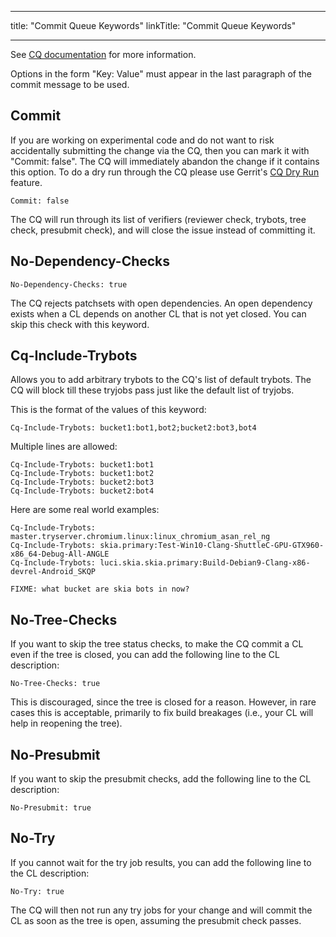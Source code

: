 
---
title: "Commit Queue Keywords"
linkTitle: "Commit Queue Keywords"

---


See [CQ
documentation](https://chromium.googlesource.com/chromium/src/+/master/docs/infra/cq.md)
for more information.

Options in the form "Key: Value"  must appear in the last paragraph of the
commit message to be used.


Commit
------

If you are working on experimental code and do not want to risk accidentally
submitting the change via the CQ, then you can mark it with "Commit: false".
The CQ will immediately abandon the change if it contains this option.
To do a dry run through the CQ please use Gerrit's [CQ Dry
Run](https://groups.google.com/a/chromium.org/forum/#!topic/chromium-dev/G5-X0_tfmok)
feature.

    Commit: false

The CQ will run through its list of verifiers (reviewer check, trybots, tree check,
presubmit check), and will close the issue instead of committing it.


No-Dependency-Checks
--------------------

    No-Dependency-Checks: true

The CQ rejects patchsets with open dependencies. An open dependency exists when a CL
depends on another CL that is not yet closed. You can skip this check with this keyword.


Cq-Include-Trybots
------------------

Allows you to add arbitrary trybots to the CQ's list of default trybots.
The CQ will block till these tryjobs pass just like the default list of tryjobs.

This is the format of the values of this keyword:

    Cq-Include-Trybots: bucket1:bot1,bot2;bucket2:bot3,bot4

Multiple lines are allowed:

    Cq-Include-Trybots: bucket1:bot1
    Cq-Include-Trybots: bucket1:bot2
    Cq-Include-Trybots: bucket2:bot3
    Cq-Include-Trybots: bucket2:bot4

Here are some real world examples:

    Cq-Include-Trybots: master.tryserver.chromium.linux:linux_chromium_asan_rel_ng
    Cq-Include-Trybots: skia.primary:Test-Win10-Clang-ShuttleC-GPU-GTX960-x86_64-Debug-All-ANGLE
    Cq-Include-Trybots: luci.skia.skia.primary:Build-Debian9-Clang-x86-devrel-Android_SKQP

    FIXME: what bucket are skia bots in now?


No-Tree-Checks
--------------

If you want to skip the tree status checks, to make the CQ commit a CL even if
the tree is closed, you can add the following line to the CL description:

    No-Tree-Checks: true

This is discouraged, since the tree is closed for a reason. However, in rare
cases this is acceptable, primarily to fix build breakages (i.e., your CL will
help in reopening the tree).


No-Presubmit
------------

If you want to skip the presubmit checks, add the following line to the CL description:

    No-Presubmit: true


No-Try
------

If you cannot wait for the try job results, you can add the following line to
the CL description:

    No-Try: true

The CQ will then not run any try jobs for your change and will commit the CL as
soon as the tree is open, assuming the presubmit check passes.

